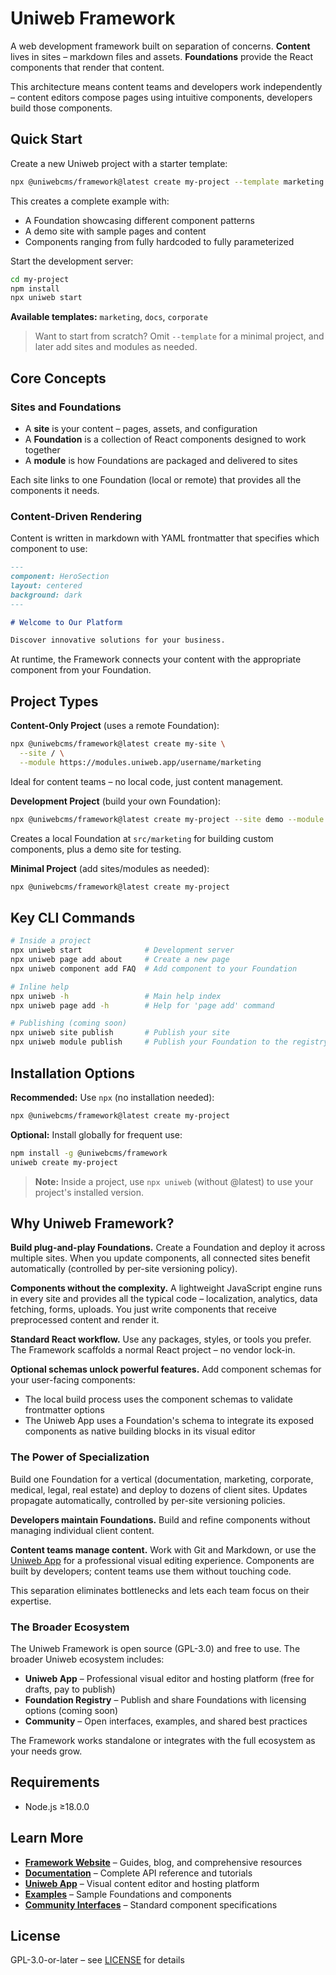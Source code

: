 # Uniweb Framework

A web development framework built on separation of concerns. **Content** lives in sites – markdown files and assets. **Foundations** provide the React components that render that content.

This architecture means content teams and developers work independently – content editors compose pages using intuitive components, developers build those components.

## Quick Start

Create a new Uniweb project with a starter template:

```bash
npx @uniwebcms/framework@latest create my-project --template marketing
```

This creates a complete example with:

- A Foundation showcasing different component patterns
- A demo site with sample pages and content
- Components ranging from fully hardcoded to fully parameterized

Start the development server:

```bash
cd my-project
npm install
npx uniweb start
```

**Available templates:** `marketing`, `docs`, `corporate`

> Want to start from scratch? Omit `--template` for a minimal project, and later add sites and modules as needed.

## Core Concepts

### Sites and Foundations

- A **site** is your content – pages, assets, and configuration
- A **Foundation** is a collection of React components designed to work together
- A **module** is how Foundations are packaged and delivered to sites

Each site links to one Foundation (local or remote) that provides all the components it needs.

### Content-Driven Rendering

Content is written in markdown with YAML frontmatter that specifies which component to use:

```markdown
---
component: HeroSection
layout: centered
background: dark
---

# Welcome to Our Platform

Discover innovative solutions for your business.
```

At runtime, the Framework connects your content with the appropriate component from your Foundation.

## Project Types

**Content-Only Project** (uses a remote Foundation):

```bash
npx @uniwebcms/framework@latest create my-site \
  --site / \
  --module https://modules.uniweb.app/username/marketing
```

Ideal for content teams – no local code, just content management.

**Development Project** (build your own Foundation):

```bash
npx @uniwebcms/framework@latest create my-project --site demo --module marketing
```

Creates a local Foundation at `src/marketing` for building custom components, plus a demo site for testing.

**Minimal Project** (add sites/modules as needed):

```bash
npx @uniwebcms/framework@latest create my-project
```

## Key CLI Commands

```bash
# Inside a project
npx uniweb start              # Development server
npx uniweb page add about     # Create a new page
npx uniweb component add FAQ  # Add component to your Foundation

# Inline help
npx uniweb -h                 # Main help index
npx uniweb page add -h        # Help for 'page add' command

# Publishing (coming soon)
npx uniweb site publish       # Publish your site
npx uniweb module publish     # Publish your Foundation to the registry
```

## Installation Options

**Recommended:** Use `npx` (no installation needed):

```bash
npx @uniwebcms/framework@latest create my-project
```

**Optional:** Install globally for frequent use:

```bash
npm install -g @uniwebcms/framework
uniweb create my-project
```

> **Note:** Inside a project, use `npx uniweb` (without @latest) to use your project's installed version.

## Why Uniweb Framework?

**Build plug-and-play Foundations.** Create a Foundation and deploy it across multiple sites. When you update components, all connected sites benefit automatically (controlled by per-site versioning policy).

**Components without the complexity.** A lightweight JavaScript engine runs in every site and provides all the typical code – localization, analytics, data fetching, forms, uploads. You just write components that receive preprocessed content and render it.

**Standard React workflow.** Use any packages, styles, or tools you prefer. The Framework scaffolds a normal React project – no vendor lock-in.

**Optional schemas unlock powerful features.** Add component schemas for your user-facing components:

- The local build process uses the component schemas to validate frontmatter options
- The Uniweb App uses a Foundation's schema to integrate its exposed components as native building blocks in its visual editor

### The Power of Specialization

Build one Foundation for a vertical (documentation, marketing, corporate, medical, legal, real estate) and deploy to dozens of client sites. Updates propagate automatically, controlled by per-site versioning policies.

**Developers maintain Foundations.** Build and refine components without managing individual client content.

**Content teams manage content.** Work with Git and Markdown, or use the [Uniweb App](https://uniweb.app) for a professional visual editing experience. Components are built by developers; content teams use them without touching code.

This separation eliminates bottlenecks and lets each team focus on their expertise.

### The Broader Ecosystem

The Uniweb Framework is open source (GPL-3.0) and free to use. The broader Uniweb ecosystem includes:

- **Uniweb App** – Professional visual editor and hosting platform (free for drafts, pay to publish)
- **Foundation Registry** – Publish and share Foundations with licensing options (coming soon)
- **Community** – Open interfaces, examples, and shared best practices

The Framework works standalone or integrates with the full ecosystem as your needs grow.

## Requirements

- Node.js ≥18.0.0

## Learn More

- **[Framework Website](https://framework.uniweb.app)** – Guides, blog, and comprehensive resources
- **[Documentation](https://docs.framework.uniweb.app)** – Complete API reference and tutorials
- **[Uniweb App](https://uniweb.app)** – Visual content editor and hosting platform
- **[Examples](https://github.com/uniwebcms/examples)** – Sample Foundations and components
- **[Community Interfaces](https://github.com/uniwebcms/interfaces)** – Standard component specifications

## License

GPL-3.0-or-later – see [LICENSE](LICENSE) for details
